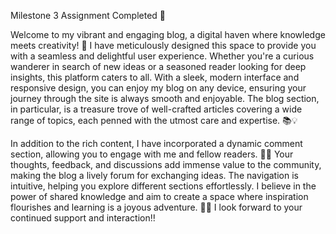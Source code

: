 Milestone 3 Assignment Completed 🎉

Welcome to my vibrant and engaging blog, a digital haven where knowledge meets creativity! 🌟 I have meticulously designed this space to provide you with a seamless and delightful user experience.  Whether you're a curious wanderer in search of new ideas or a seasoned reader looking for deep insights, this platform caters to all. With a sleek, modern interface and responsive design, you can enjoy my blog on any device, ensuring your journey through the site is always smooth and enjoyable. The blog section, in particular, is a treasure trove of well-crafted articles covering a wide range of topics, each penned with the utmost care and expertise. 📚💡

In addition to the rich content, I have incorporated a dynamic comment section, allowing you to engage with me and fellow readers. 🤝💬 Your thoughts, feedback, and discussions add immense value to the community, making the blog a lively forum for exchanging ideas. The navigation is intuitive, helping you explore different sections effortlessly. I believe in the power of shared knowledge and aim to create a space where inspiration flourishes and learning is a joyous adventure. 🌈✨ I look forward to your continued support and interaction‼️
